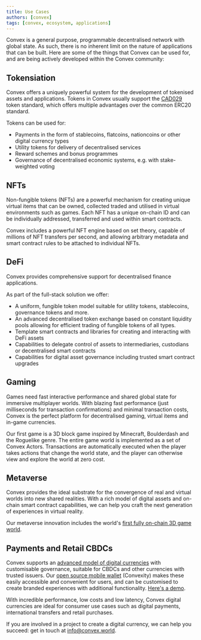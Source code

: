 ```yaml
---
title: Use Cases
authors: [convex]
tags: [convex, ecosystem, applications]
---
```


Convex is a general purpose, programmable decentralised network with global state. As such, there is no inherent limit on the nature of applications that can be built. Here are some of the things that Convex can be used for, and are being actively developed within the Convex community:

## Tokensiation

Convex offers a uniquely powerful system for the development of tokenised assets and applications. Tokens in Convex usually support the [CAD029](cad/029_fungible/README.md) token standard, which offers multiple advantages over the common ERC20 standard.

Tokens can be used for:
- Payments in the form of stablecoins, flatcoins, nationcoins or other digital currency types
- Utility tokens for delivery of decentralised services
- Reward schemes and bonus programmes
- Governance of decentralised economic systems, e.g. with stake-weighted voting

## NFTs

Non-fungible tokens (NFTs) are a powerful mechanism for creating unique virtual items that can be owned, collected traded and utilised in virtual environments such as games. Each NFT has a unique on-chain ID and can be individually addressed, transferred and used within smart contracts.

Convex includes a powerful NFT engine based on set theory, capable of millions of NFT transfers per second, and allowing arbitrary metadata and smart contract rules to be attached to individual NFTs.

## DeFi

Convex provides comprehensive support for decentralised finance applications.

As part of the full-stack solution we offer:
- A uniform, fungible token model suitable for utility tokens, stablecoins, governance tokens and more.
- An advanced decentralised token exchange based on constant liquidity pools allowing for efficient trading of fungible tokens of all types.
- Template smart contracts and libraries for creating and interacting with DeFi assets
- Capabilities to delegate control of assets to intermediaries, custodians or decentralised smart contracts
- Capabilities for digital asset governance including trusted smart contract upgrades

## Gaming

Games need fast interactive performance and shared global state for immersive multiplayer worlds. With blazing fast performance (just milliseconds for transaction confirmations) and minimal transaction costs, Convex is the perfect platform for decentralised gaming, virtual items and in-game currencies.

Our first game is a 3D block game inspired by Minecraft, Boulderdash and the Roguelike genre. The entire game world is implemented as a set of Convex Actors. Transactions are automatically executed when the player takes actions that change the world state, and the player can otherwise view and explore the world at zero cost.

## Metaverse

Convex provides the ideal substrate for the convergence of real and virtual worlds into new shared realities. With a rich model of digital assets and on-chain smart contract capabilities, we can help you craft the next generation of experiences in virtual reality.

Our metaverse innovation includes the world's [first fully on-chain 3D game world](https://www.youtube.com/watch?v=op2NccyMEBE).

## Payments and Retail CBDCs

Convex supports an [advanced model of digital currencies](https://www.youtube.com/live/XHxEnqBwgN8?feature=shared&t=95) with customisable governance, suitable for CBDCs and other currencies with trusted issuers. Our [open source mobile wallet](https://github.com/Convex-Dev/convexity) (Convexity) makes these easily accessible and convenient for users, and can be customised to create branded experiences with additional functionality. [Here's a demo](https://www.youtube.com/watch?v=2a40mRkcuag).

With incredible performance, low costs and low latency, Convex digital currencies are ideal for consumer use cases such as digital payments, international transfers and retail purchases.

If you are involved in a project to create a digital currency, we can help you succeed: get in touch at [info@convex.world](mailto:info@convex.world).
